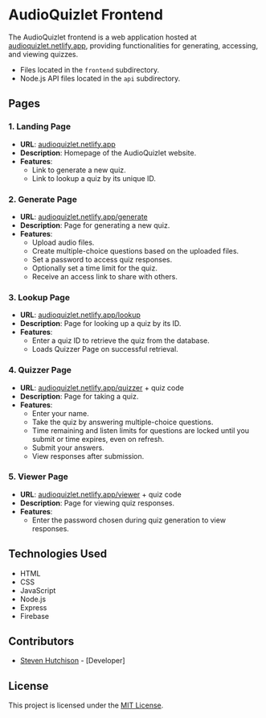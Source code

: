 # AudioQuizlet Frontend

The AudioQuizlet frontend is a web application hosted at [audioquizlet.netlify.app](https://audioquizlet.netlify.app/), providing functionalities for generating, accessing, and viewing quizzes.
- Files located in the `frontend` subdirectory.
- Node.js API files located in the `api` subdirectory.

## Pages

### 1. Landing Page

- **URL**: [audioquizlet.netlify.app](https://audioquizlet.netlify.app/)
- **Description**: Homepage of the AudioQuizlet website.
- **Features**:
  - Link to generate a new quiz.
  - Link to lookup a quiz by its unique ID.

### 2. Generate Page

- **URL**: [audioquizlet.netlify.app/generate](https://audioquizlet.netlify.app/generate)
- **Description**: Page for generating a new quiz.
- **Features**:
  - Upload audio files.
  - Create multiple-choice questions based on the uploaded files.
  - Set a password to access quiz responses.
  - Optionally set a time limit for the quiz.
  - Receive an access link to share with others.

### 3. Lookup Page

- **URL**: [audioquizlet.netlify.app/lookup](https://audioquizlet.netlify.app/lookup)
- **Description**: Page for looking up a quiz by its ID.
- **Features**:
  - Enter a quiz ID to retrieve the quiz from the database.
  - Loads Quizzer Page on successful retrieval.

### 4. Quizzer Page

- **URL**: [audioquizlet.netlify.app/quizzer](https://audioquizlet.netlify.app/quizzer) + quiz code
- **Description**: Page for taking a quiz.
- **Features**:
  - Enter your name.
  - Take the quiz by answering multiple-choice questions.
  - Time remaining and listen limits for questions are locked until you submit or time expires, even on refresh.
  - Submit your answers.
  - View responses after submission.

### 5. Viewer Page

- **URL**: [audioquizlet.netlify.app/viewer](https://audioquizlet.netlify.app/viewer) + quiz code
- **Description**: Page for viewing quiz responses.
- **Features**:
  - Enter the password chosen during quiz generation to view responses.

## Technologies Used

- HTML
- CSS
- JavaScript
- Node.js
- Express
- Firebase

## Contributors

- [Steven Hutchison](https://github.com/hutchison-s) - [Developer]

## License

This project is licensed under the [MIT License](LICENSE).
